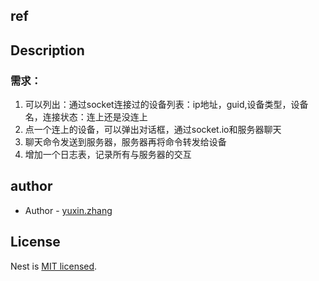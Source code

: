## ref

## Description
### 需求：
1. 可以列出：通过socket连接过的设备列表：ip地址，guid,设备类型，设备名，连接状态：连上还是没连上
1.  点一个连上的设备，可以弹出对话框，通过socket.io和服务器聊天
1. 聊天命令发送到服务器，服务器再将命令转发给设备
1.  增加一个日志表，记录所有与服务器的交互 
## author
- Author - [yuxin.zhang]()

## License

Nest is [MIT licensed](LICENSE).
